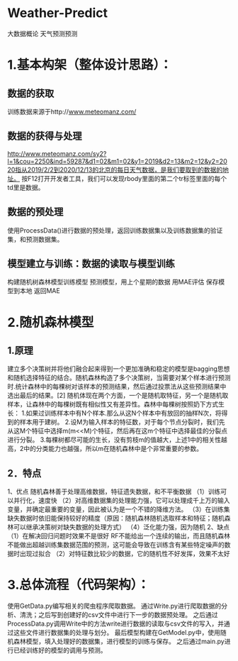 # Weather-Predict
大数据概论 天气预测预测

# 1.基本构架（整体设计思路）：
## 数据的获取
训练数据来源于http://www.meteomanz.com/
## 数据的获得与处理
http://www.meteomanz.com/sy2?l=1&cou=2250&ind=59287&d1=02&m1=02&y1=2019&d2=13&m2=12&y2=2020指从2019/2/2到2020/12/13的北京的每日天气数据，是我们要取到的数据的地址。
按F12打开开发者工具，我们可以发现rbody里面的第二个tr标签里面的每个td里是数据。
## 数据的预处理
使用ProcessData()进行数据的预处理，返回训练数据集以及训练数据集的验证集，和预测数据集。
## 模型建立与训练：数据的读取与模型训练
构建随机树森林模型训练模型
预测模型，用上个星期的数据
用MAE评估
保存模型到本地
返回MAE
# 2.随机森林模型
## 1.原理
建立多个决策树并将他们融合起来得到一个更加准确和稳定的模型是bagging思想和随机选择特征的结合。随机森林构造了多个决策树，当需要对某个样本进行预测时.统计森林中的每棵树对该样本的预测结果，然后通过投票法从这些预测结果中选出最后的结果。[2]
随机体现在两个方面，一个是随机取特征，另一个是随机取样本，让森林中的每棵树既有相似性又有差异性。森林中每棵树按照奶下方式生长：
1.如果过训练样本中有N个样本.那么从这N个样本中有放回的抽样N次，将得到的样本用于建树。
2.设M为输入样本的特征数，对于每个节点分裂时，我们先从这M个特征中选择m(m<<M)个特征，然后再在这m个特征中选择最佳的分裂点进行分裂。
3.每棵树都尽可能的生长，没有剪枝m的值越大，上述1中的相关性越高，2中的分类能力也越强，所以m在随机森林中是个非常重要的参数。
## 2．特点
1、优点
随机森林善于处理高维数据，特征遗失数据，和不平衡数据
（1）训练可以并行化，速度快
（2）对高维数据集的处理能力强，它可以处理成千上万的输入变量，并确定最重要的变量，因此被认为是一个不错的降维方法。
（3）在训练集缺失数据时依旧能保持较好的精度（原因：随机森林随机选取样本和特征；随机森林可以继承决策树对缺失数据的处理方式）
（4）泛化能力强，因为随机
2、缺点
（1）在解决回归问题时效果不是很好
RF不能给出一个连续的输出，而且随机森林不能做出超越训练集数据范围的预测，这可能会导致在训练含有某些特定噪声的数据时出现过拟合
（2）对特征数比较少的数据，它的随机性不好发挥，效果不太好
# 3.总体流程（代码架构）：
使用GetData.py编写相关的爬虫程序爬取数据。
通过Write.py进行爬取数据的分析、清洗；之后写到创建好的csv文件中进行下一步的数据预处理。
之后通过ProcessData.py调用Write中的方法write进行数据的读取与csv文件的写入，并通过这些文件进行数据集的处理与划分。
最后模型构建在GetModel.py中，使用随机森林模型，填入处理好的数据集，进行模型的训练与保存。
之后通过main.py进行已经训练好的模型的调用与预测。
